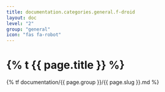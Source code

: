 ```yaml
---
title: documentation.categories.general.f-droid
layout: doc
level: "2"
group: "general"
icon: "fas fa-robot"
---
```


# {% t {{ page.title }} %}

{% tf documentation/{{ page.group }}/{{ page.slug }}.md %}
